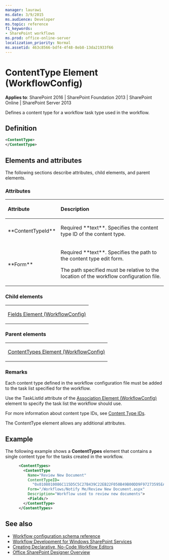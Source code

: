 ```yaml
---
manager: laurawi
ms.date: 3/9/2015
ms.audience: Developer
ms.topic: reference
f1_keywords:
- SharePoint workflows
ms.prod: office-online-server
localization_priority: Normal
ms.assetid: 463c8566-bdf4-4f48-8eb8-13da21933f66
---
```


# ContentType Element (WorkflowConfig)

**Applies to**: SharePoint 2016 | SharePoint Foundation 2013 | SharePoint Online | SharePoint Server 2013

Defines a content type for a workflow task type used in the workflow.

## Definition

```XML
<ContentType>
</ContentType>
```

## Elements and attributes

The following sections describe attributes, child elements, and parent elements.

### Attributes

<table>
<colgroup>
<col width="20%" />
<col width="80%" />
</colgroup>
<thead>
<tr class="header">
<th align="left"><p>Attribute</p></th>
<th align="left"><p>Description</p></th>
</tr>
</thead>
<tbody>
<tr class="even">
<td align="left"><p>**ContentTypeId**</p></td>
<td align="left"><p>Required **text**. Specifies the content type ID of the content type.</p></td>
</tr>
<tr class="odd">
<td align="left"><p>**Form**</p></td>
<td align="left"><p>Required **text**. Specifies the path to the content type edit form.</p>
<p>The path specified must be relative to the location of the workflow configuration file.</p></td>
</tr>
</tbody>
</table>

### Child elements

<table>
<colgroup>
<col width="100%" />
</colgroup>
<tbody>
<tr class="odd">
<td align="left"><p><span sdata="link"><a href="fields-element-workflowconfig.md">Fields Element (WorkflowConfig)</a></span></p></td>
</tr>
</tbody>
</table>

### Parent elements

<table>
<colgroup>
<col width="100%" />
</colgroup>
<tbody>
<tr class="odd">
<td align="left"><p><span sdata="link"><a href="contenttypes-element-workflowconfig.md">ContentTypes Element (WorkflowConfig)</a></span></p></td>
</tr>
</tbody>
</table>

### Remarks

Each content type defined in the workflow configuration file must be added to the task list specified for the workflow.

Use the TaskListId attribute of the [Association Element (WorkflowConfig)](association-element-workflowconfig.md) element to specify the task list the workflow should use.

For more information about content type IDs, see [Content Type IDs](https://msdn.microsoft.com/library/81fa8d81-c4f5-4750-8f70-811620fdffcf(Office.15).aspx).

The ContentType element allows any additional attributes.

## Example

The following example shows a **ContentTypes** element that contains a single content type for the tasks created in the workflow.

```XML
      <ContentTypes>
        <ContentType 
          Name="Review New Document" 
          ContentTypeID=
            "0x0108010086C115D5C5C27B439C22EB22F050B49B00DD9F97273595EA4BA32838A26054BF08" 
          Form="/Workflows/Notify Me/Review New Document.aspx" 
          Description="Workflow used to review new documents">
          <Fields/>
        </ContentType>
      </ContentTypes>
```

## See also

- [Workflow configuration schema reference](workflow-configuration-schema-reference.md)
- [Workflow Development for Windows SharePoint Services](https://msdn.microsoft.com/library/office/ms414613.aspx)
- [Creating Declarative, No-Code Workflow Editors](https://msdn.microsoft.com/library/office/bb417436.aspx)
- [Office SharePoint Designer Overview](https://msdn.microsoft.com/library/office/ms454098.aspx)







